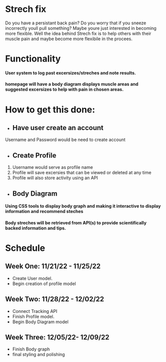 # Strech fix
Do you have a persistant back pain? Do you worry that if you sneeze incorrectly youll pull something? Maybe youre just interested in becoming more flexible. Well the idea behind Strech fix is to help others with their muscle pain and maybe become more flexibile in the procees.

# Functionality
#### User system to log past excersizes/streches and note results.
#### homepage will have a body diagram displays muscle areas and suggested excersizes to help with pain in chosen areas.

# How to get this done:

- ## Have user create an account 
Username and Password would be need to create account

- ## Create Profile
1. Username would serve as profile name
2. Profile will save excersies that can be viewed or deleted at any time
3. Profile will also store activity using an API

- ## Body Diagram
#### Using CSS tools to display body graph and making it interactive to display information and recommend steches
#### Body streches will be retrieved from API(s) to provide scientifically backed information and tips.

# Schedule
## Week One: 11/21/22 - 11/25/22
- Create User model. 
- Begin creation of profile model

## Week Two: 11/28/22 - 12/02/22
- Connect Tracking API
- Finish Profile model.
- Begin Body Diagram model

## Week Three: 12/05/22- 12/09/22
- Finish Body graph
- final styling and polishing
